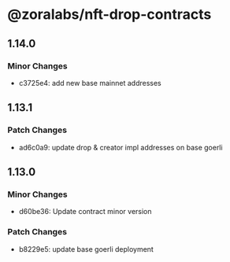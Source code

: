# @zoralabs/nft-drop-contracts

## 1.14.0

### Minor Changes

- c3725e4: add new base mainnet addresses

## 1.13.1

### Patch Changes

- ad6c0a9: update drop & creator impl addresses on base goerli

## 1.13.0

### Minor Changes

- d60be36: Update contract minor version

### Patch Changes

- b8229e5: update base goerli deployment
